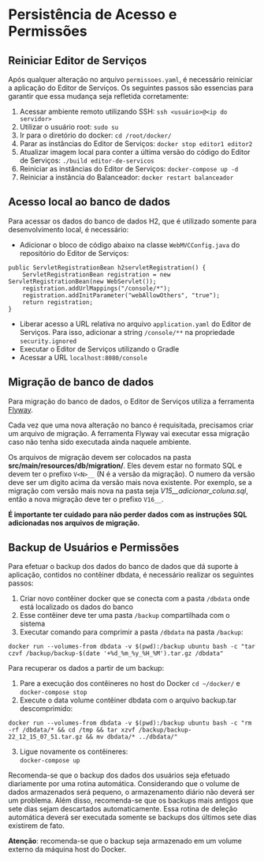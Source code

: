 # Persistência de Acesso e Permissões

## Reiniciar Editor de Serviços 

Após qualquer alteração no arquivo `permissoes.yaml`, é necessário reiniciar a aplicação do Editor de Serviços. Os seguintes passos são essencias para garantir que essa mudança seja refletida corretamente:

1. Acessar ambiente remoto utilizando SSH: 
`ssh <usuário>@<ip do servidor>`
2. Utilizar o usuário root:
`sudo su`
3. Ir para o diretório do docker:
`cd /root/docker/`
4. Parar as instâncias do Editor de Serviços:
`docker stop editor1 editor2`
5. Atualizar imagem local para conter a última versão do código do Editor de Serviços:
`./build editor-de-servicos`
6. Reiniciar as instâncias do Editor de Serviços:
`docker-compose up -d`
7. Reiniciar a instância do Balanceador:
`docker restart balanceador`

## Acesso local ao banco de dados

Para acessar os dados do banco de dados H2, que é utilizado somente para desenvolvimento local, é necessário:

- Adicionar o bloco de código abaixo na classe `WebMVCConfig.java` do repositório do Editor de Serviços:

```
public ServletRegistrationBean h2servletRegistration() {
    ServletRegistrationBean registration = new ServletRegistrationBean(new WebServlet());
    registration.addUrlMappings("/console/*");
    registration.addInitParameter("webAllowOthers", "true");
    return registration;
}
```

- Liberar acesso a URL relativa no arquivo `application.yaml` do Editor de Serviços. Para isso, adicionar a string `/console/**` na propriedade `security.ignored`
- Executar o Editor de Serviços utilizando o Gradle
- Acessar a URL `localhost:8080/console`


## Migração de banco de dados

Para migração do banco de dados, o Editor de Serviços utiliza a ferramenta [Flyway][FLYWAY].

Cada vez que uma nova alteração no banco é requisitada, precisamos criar um arquivo de migração. A ferramenta Flyway vai executar essa migração caso não tenha sido executada ainda naquele ambiente.

Os arquivos de migração devem ser colocados na pasta **src/main/resources/db/migration/**. Eles devem estar no formato SQL e devem ter o prefixo ```V<N>__``` (N é a versão da migração). O numero da versão deve ser um digito acima da versão mais nova existente. Por exemplo, se a migração com versão mais nova na pasta seja *V15\_\_adicionar\_coluna.sql*, então a nova migração deve ter o prefixo ```V16__```.

**É importante ter cuidado para não perder dados com as instruções SQL adicionadas nos arquivos de migração.**

[FLYWAY]:http://flywaydb.org/

## Backup de Usuários e Permissões

Para efetuar o backup  dos dados do banco de dados que dá suporte à aplicação, contidos no contêiner dbdata, é necessário realizar os seguintes passos:

1. Criar novo contêiner docker que se conecta com a pasta `/dbdata` onde está localizado os dados do banco
2. Esse contêiner deve ter uma pasta `/backup` compartilhada com o sistema
3. Executar comando para comprimir a pasta `/dbdata` na pasta `/backup`:
```
docker run --volumes-from dbdata -v $(pwd):/backup ubuntu bash -c "tar czvf /backup/backup-$(date '+%d_%m_%y_%H_%M').tar.gz /dbdata"
```

Para recuperar os dados a partir de um backup:

1. Pare a execução dos contêineres no host do Docker
`cd ~/docker/` e `docker-compose stop`
2. Execute o data volume contêiner dbdata com o arquivo backup.tar descomprimido:
```
docker run --volumes-from dbdata -v $(pwd):/backup ubuntu bash -c "rm -rf /dbdata/* && cd /tmp && tar xzvf /backup/backup-22_12_15_07_51.tar.gz && mv dbdata/* ../dbdata/"
```
3. Ligue novamente os contêineres:	
`docker-compose up`

Recomenda-se que o backup dos dados dos usuários seja efetuado diariamente por uma rotina automática. Considerando que o volume de dados armazenados será pequeno, o armazenamento diário não deverá ser um problema. Além disso, recomenda-se que os backups mais antigos que sete dias sejam descartados automaticamente. Essa rotina de deleção automática deverá ser executada somente se backups dos últimos sete dias existirem de fato.

**Atenção**: recomenda-se  que o backup seja armazenado em um volume externo da máquina host do Docker. 
